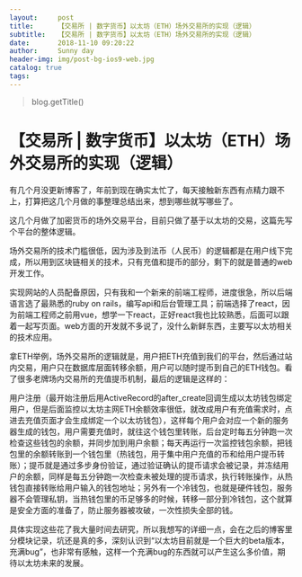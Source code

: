```yaml
---
layout:     post
title:      【交易所 | 数字货币】以太坊（ETH）场外交易所的实现（逻辑）
subtitle:   【交易所 | 数字货币】以太坊（ETH）场外交易所的实现（逻辑）
date:       2018-11-10 09:20:22
author:     Sunny day
header-img: img/post-bg-ios9-web.jpg
catalog: true
tags:
---
```

>blog.getTitle() 

# 【交易所 | 数字货币】以太坊（ETH）场外交易所的实现（逻辑）


有几个月没更新博客了，年前到现在确实太忙了，每天接触新东西有点精力跟不上，打算把这几个月做的事整理总结出来，想到哪些就写哪些了。

这几个月做了加密货币的场外交易平台，目前只做了基于以太坊的交易，这篇先写个平台的整体逻辑。

场外交易所的技术门槛很低，因为涉及到法币（人民币）的逻辑都是在用户线下完成，所以用到区块链相关的技术，只有充值和提币的部分，剩下的就是普通的web开发工作。

实现网站的人员配备原因，只有我和一个新来的前端工程师，进度很急，所以后端语言选了最熟悉的ruby on rails，编写api和后台管理工具；前端选择了react，因为前端工程师之前用vue，想学一下react，正好react我也比较熟悉，后面可以跟着一起写页面。web方面的开发就不多说了，没什么新鲜东西，主要写以太坊相关的技术应用。

拿ETH举例，场外交易所的逻辑就是，用户把ETH充值到我们的平台，然后通过站内交易，用户只在数据库层面转移余额，用户可以随时提币到自己的ETH钱包。看了很多老牌场内交易所的充值提币机制，最后的逻辑是这样的：

用户注册（最开始注册后用ActiveRecord的after_create回调生成以太坊钱包绑定用户，但是后面监控以太坊主网ETH余额效率很低，就改成用户有充值需求时，点进去充值页面才会生成绑定一个以太坊钱包），这样每个用户会对应一个新的服务器生成的钱包，用户需要充值时，就往这个钱包里转账，后台定时每五分钟跑一次检查这些钱包的余额，并同步加到用户余额；每天再运行一次监控钱包余额，把钱包里的余额转账到一个钱包里（热钱包，用于集中用户充值的币和给用户提币转账）；提币就是通过多步身份验证，通过验证确认的提币请求会被记录，并冻结用户的余额，同样是每五分钟跑一次检查未被处理的提币请求，执行转账操作，从热钱包直接转账给用户输入的钱包地址；另外有一个冷钱包，也就是硬件钱包，服务器不会管理私钥，当热钱包里的币足够多的时候，转移一部分到冷钱包，这个就算是安全方面的准备了，防止服务器被攻破，一次性损失全部的钱。

具体实现这些花了我大量时间去研究，所以我想写的详细一点，会在之后的博客里分模块记录，坑还是真的多，深刻认识到“以太坊目前就是一个巨大的beta版本，充满bug”，也非常有感触，这样一个充满bug的东西就可以产生这么多价值，期待以太坊未来的发展。

